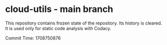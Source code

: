 # cloud-utils - main branch

This repository contains frozen state of the repository.
Its history is cleared. It is used only for static code
analysis with Codacy.

Commit Time: 1708750876